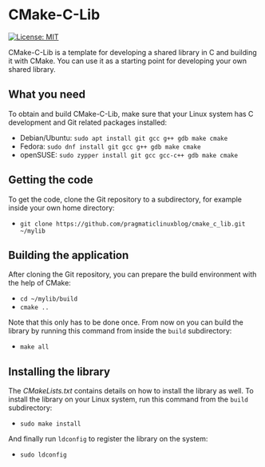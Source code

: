 # CMake-C-Lib
[![License: MIT](https://img.shields.io/badge/License-MIT-yellow.svg)](https://opensource.org/licenses/MIT)

CMake-C-Lib is a template for developing a shared library in C and building it with CMake. You can use it as a starting point for developing your own shared library. 

## What you need

To obtain and build CMake-C-Lib, make sure that your Linux system has C development and Git related packages installed:

* Debian/Ubuntu: `sudo apt install git gcc g++ gdb make cmake`
* Fedora: `sudo dnf install git gcc g++ gdb make cmake`
* openSUSE: `sudo zypper install git gcc gcc-c++ gdb make cmake`

## Getting the code

To get the code, clone the Git repository to a subdirectory, for example inside your own home directory:

* `git clone https://github.com/pragmaticlinuxblog/cmake_c_lib.git ~/mylib`

## Building the application

After cloning the Git repository, you can prepare the build environment with the help of CMake:

* `cd ~/mylib/build`
* `cmake ..`

Note that this only has to be done once. From now on you can build the library by running this command from inside the `build` subdirectory:

* `make all`

## Installing the library

The *CMakeLists.txt* contains details on how to install the library as well. To install the library on your Linux system, run this command from the `build` subdirectory:

* `sudo make install`

And finally run `ldconfig` to register the library on the system:

* `sudo ldconfig`
